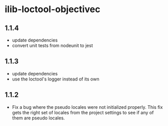 # ilib-loctool-objectivec

## 1.1.4

-   update dependencies
-   convert unit tests from nodeunit to jest

## 1.1.3

-   update dependencies
-   use the loctool's logger instead of its own

## 1.1.2

-   Fix a bug where the pseudo locales were not initialized properly.
    This fix gets the right set of locales from the project settings to
    see if any of them are pseudo locales.

